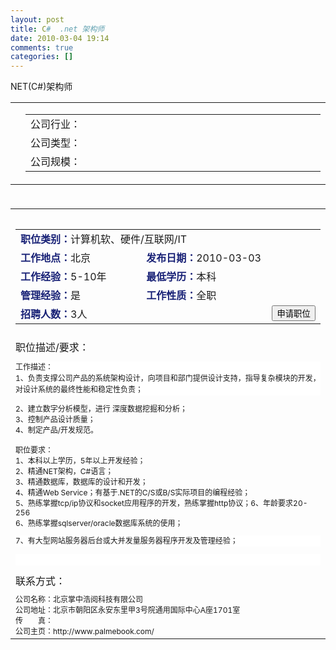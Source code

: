 ```yaml
---
layout: post
title: C#  .net 架构师
date: 2010-03-04 19:14
comments: true
categories: []
---
```

<div>NET(C#)架构师</div>
<table border="0" cellspacing="0" cellpadding="0"><tbody><tr><td width="1%" nowrap="nowrap"/><td>
<div/><table border="0" cellspacing="0" cellpadding="0"><tbody><tr><td valign="top" width="1%" nowrap="nowrap">公司行业：</td>
<td/></tr><tr><td width="1%" nowrap="nowrap">公司类型：</td>
<td/></tr><tr><td width="1%" nowrap="nowrap">公司规模：</td>
<td/></tr></tbody></table></td></tr></tbody></table><img src="http://myimg.zhaopin.com/images/blank.gif" width="1" height="6"/><br/><table border="0" cellspacing="0" cellpadding="0"><tbody><tr><td><img src="http://myimg.zhaopin.com/images/blank.gif" width="8" height="8"/></td>
<td><img src="http://myimg.zhaopin.com/images/blank.gif" width="1" height="1"/></td>
</tr><tr><td colspan="2">
<table border="0" cellspacing="0" cellpadding="0"><tbody><tr><td colspan="3"><span><strong><font color="#182176">职位类别：</font></strong></span>计算机软、硬件/互联网/IT</td>
</tr><tr><td width="38%"><span><strong><font color="#182176">工作地点：</font></strong></span><span>北京  
</span><span style="DispLAY: none; CoLor: #999; MArGin-LeFT: 11px"><img border="0" hspace="5" align="absmiddle" src="http://myimg.zhaopin.com/images/new_v3/ani_ajaxload.gif" width="18" height="18"/>正在加载更多城市</span></td>
<td width="38%"><span><strong><font color="#182176">发布日期：</font></strong></span><span>2010-03-03</span></td>
<td valign="bottom" rowspan="4" width="1%" nowrap="nowrap" align="middle"><input value="申请职位" type="button"/></td>
</tr><tr><td><span><strong><font color="#182176">工作经验：</font></strong></span>5-10年</td>
<td><span><strong><font color="#182176">最低学历：</font></strong></span>本科</td>
</tr><tr><td><span><strong><font color="#182176">管理经验：</font></strong></span>是</td>
<td><span><strong><font color="#182176">工作性质：</font></strong></span>全职</td>
</tr><tr><td><span><strong><font color="#182176">招聘人数：</font></strong></span>3人</td>
<td/>
</tr></tbody></table><img src="http://myimg.zhaopin.com/images/blank.gif" width="1" height="8"/><br/><div>职位描述/要求：</div>
<div>
<div>
<div style="FonT-siZe: 12px">
<p style="Line-HeiGHT: 150%; BACKGroUnD: white"><span style="Line-HeiGHT: 150%; FonT-siZe: 9pt">工作描述：<span lang="EN-US" xml:lang="EN-US"><br/>
1</span>、负责支撑公司产品的系统架构设计，向项目和部门提供设计支持，指导复杂模块的开发，对设计系统的最终性能和稳定性负责；<span lang="EN-US" xml:lang="EN-US"><br/>

2</span>、建立数字分析模型，进行 <span lang="EN-US" xml:lang="EN-US">深度数据挖掘和分析；<br/>
3</span>、控制产品设计质量； <span lang="EN-US" xml:lang="EN-US"><br/>
4</span>、制定产品/开发规范。<span lang="EN-US" xml:lang="EN-US"><br/><br/></span>职位要求：<span lang="EN-US" xml:lang="EN-US"><br/>
1</span>、本科以上学历，5年以上开发经验； <span lang="EN-US" xml:lang="EN-US"><br/>
2</span>、精通NET架构，C#语言；<span lang="EN-US" xml:lang="EN-US"><br/>
3</span>、精通数据库，数据库的设计和开发；<span lang="EN-US" xml:lang="EN-US"><br/>
4</span>、精通Web Service；有基于.NET的C/S或B/S实际项目的编程经验； 
<span lang="EN-US" xml:lang="EN-US"><br/>
5</span>、<span lang="EN-US" xml:lang="EN-US">熟练掌握tcp/ip协议和socket应用程序的开发，熟练掌握http协议；6</span>、年龄要求<span lang="EN-US" xml:lang="EN-US">20-256<br/></span>6、熟练掌握sqlserver/oracle数据库系统的使用；</span></p>
<p style="Line-HeiGHT: 150%; BACKGroUnD: white"><span style="Line-HeiGHT: 150%; FonT-siZe: 9pt">7、有大型网站服务器后台或大并发量服务器程序开发及管理经验；</span></p>
<p style="Line-HeiGHT: 150%; BACKGroUnD: white">
 </p>
</div>
</div>
</div>

<div>联系方式：</div>
<img src="http://myimg.zhaopin.com/images/blank.gif" width="1" height="9"/><br/><div>
<div>
<div style="FonT-siZe: 12px">
<div>公司名称：北京掌中浩阅科技有限公司</div>
<div>公司地址：北京市朝阳区永安东里甲3号院通用国际中心A座1701室</div>
<div>传<img src="http://rd2.zhaopin.com/s/images/erd2/blank.gif" width="24" height="1"/>真：</div>
<div>公司主页：http://www.palmebook.com/</div>
</div>
</div>
</div>
</td>
</tr></tbody></table>
